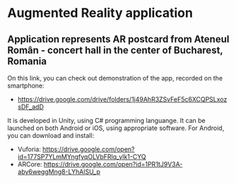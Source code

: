# Augmented Reality application
## Application represents AR postcard from Ateneul Român - concert hall in the center of Bucharest, Romania

On this link, you can check out demonstration of the app, recorded on the smartphone:
* https://drive.google.com/drive/folders/1j49AhR3ZSvFeF5c6XCQPSLxozsDF_adD

It is developed in Unity, using C# programming languange. It can be launched on both Android or iOS, using appropriate software. For Android, you can download and install:
* Vuforia:  https://drive.google.com/open?id=177SP7YLmMYngfyqOLVbFRlq_ylk1-CYQ
* ARCore: https://drive.google.com/open?id=1PR1tJ9V3A-aby6weggMng8-LYhAlSU_p
